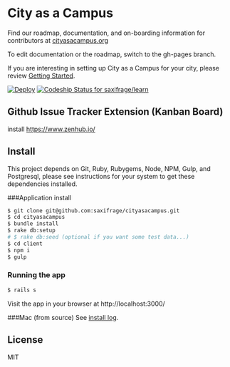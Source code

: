 # City as a Campus

Find our roadmap, documentation, and on-boarding information for contributors at [cityasacampus.org](http://cityasacampus.org)

To edit documentation or the roadmap, switch to the gh-pages branch.

If you are interesting in setting up City as a Campus for your city, please review [Getting Started](https://github.com/saxifrage/cityasacampus/blob/master/GETTING_STARTED.md).

[![Deploy](https://www.herokucdn.com/deploy/button.png)](https://heroku.com/deploy)
[ ![Codeship Status for saxifrage/learn](https://codeship.com/projects/be3edb90-b14b-0132-d033-3edef27c5b65/status?branch=master)](https://codeship.com/projects/69801)

## Github Issue Tracker Extension (Kanban Board)
install https://www.zenhub.io/

## Install

This project depends on Git, Ruby, Rubygems, Node, NPM, Gulp, and Postgresql, please see instructions for your system to get these dependencies installed.

###Application install
```bash
$ git clone git@github.com:saxifrage/cityasacampus.git
$ cd cityasacampus
$ bundle install
$ rake db:setup
# $ rake db:seed (optional if you want some test data...) 
$ cd client
$ npm i
$ gulp
```

### Running the app
```bash
$ rails s
```

Visit the app in your browser at http://localhost:3000/

###Mac (from source)
See [install log](https://github.com/saxifrage/cityasacampus/issues/57).

## License
MIT
